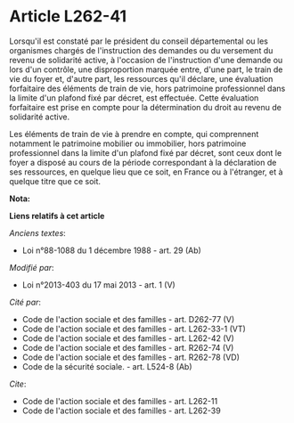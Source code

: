 # Article L262-41

Lorsqu'il est constaté par le président du conseil départemental ou les organismes chargés de l'instruction des demandes ou
du versement du revenu de solidarité active, à l'occasion de l'instruction d'une demande ou lors d'un contrôle, une
disproportion marquée entre, d'une part, le train de vie du foyer et, d'autre part, les ressources qu'il déclare, une
évaluation forfaitaire des éléments de train de vie, hors patrimoine professionnel dans la limite d'un plafond fixé par
décret, est effectuée. Cette évaluation forfaitaire est prise en compte pour la détermination du droit au revenu de
solidarité active. 

Les éléments de train de vie à prendre en compte, qui comprennent notamment le patrimoine mobilier ou immobilier, hors
patrimoine professionnel dans la limite d'un plafond fixé par décret, sont ceux dont le foyer a disposé au cours de la
période correspondant à la déclaration de ses ressources, en quelque lieu que ce soit, en France ou à l'étranger, et à
quelque titre que ce soit.

**Nota:**



**Liens relatifs à cet article**

_Anciens textes_:

  - Loi n°88-1088 du 1 décembre 1988 - art. 29 (Ab)

_Modifié par_:

  - Loi n°2013-403 du 17 mai 2013 - art. 1 (V)

_Cité par_:

  - Code de l'action sociale et des familles - art. D262-77 (V)
  - Code de l'action sociale et des familles - art. L262-33-1 (VT)
  - Code de l'action sociale et des familles - art. L262-42 (V)
  - Code de l'action sociale et des familles - art. R262-74 (V)
  - Code de l'action sociale et des familles - art. R262-78 (VD)
  - Code de la sécurité sociale. - art. L524-8 (Ab)

_Cite_:

  - Code de l'action sociale et des familles - art. L262-11
  - Code de l'action sociale et des familles - art. L262-39
